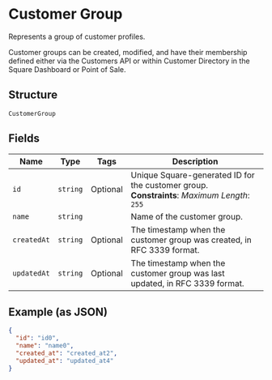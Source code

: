 
# Customer Group

Represents a group of customer profiles.

Customer groups can be created, modified, and have their membership defined either via
the Customers API or within Customer Directory in the Square Dashboard or Point of Sale.

## Structure

`CustomerGroup`

## Fields

| Name | Type | Tags | Description |
|  --- | --- | --- | --- |
| `id` | `string` | Optional | Unique Square-generated ID for the customer group.<br>**Constraints**: *Maximum Length*: `255` |
| `name` | `string` |  | Name of the customer group. |
| `createdAt` | `string` | Optional | The timestamp when the customer group was created, in RFC 3339 format. |
| `updatedAt` | `string` | Optional | The timestamp when the customer group was last updated, in RFC 3339 format. |

## Example (as JSON)

```json
{
  "id": "id0",
  "name": "name0",
  "created_at": "created_at2",
  "updated_at": "updated_at4"
}
```

